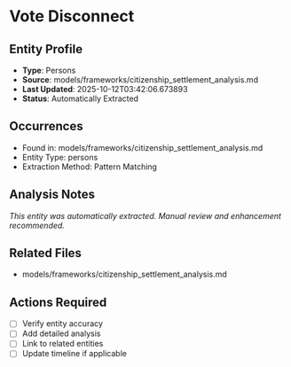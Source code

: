 # Vote Disconnect

## Entity Profile
- **Type**: Persons
- **Source**: models/frameworks/citizenship_settlement_analysis.md
- **Last Updated**: 2025-10-12T03:42:06.673893
- **Status**: Automatically Extracted

## Occurrences
- Found in: models/frameworks/citizenship_settlement_analysis.md
- Entity Type: persons
- Extraction Method: Pattern Matching

## Analysis Notes
*This entity was automatically extracted. Manual review and enhancement recommended.*

## Related Files
- models/frameworks/citizenship_settlement_analysis.md

## Actions Required
- [ ] Verify entity accuracy
- [ ] Add detailed analysis
- [ ] Link to related entities
- [ ] Update timeline if applicable
